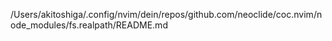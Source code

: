 /Users/akitoshiga/.config/nvim/dein/repos/github.com/neoclide/coc.nvim/node_modules/fs.realpath/README.md